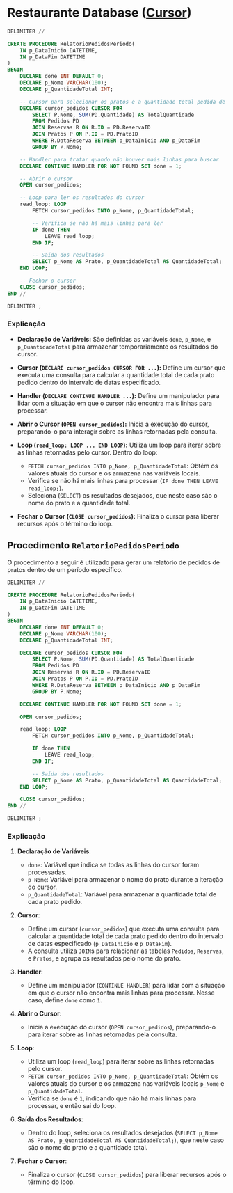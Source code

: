 # Restaurante Database ([Cursor](https://github.com/pinhers/SQL-Restaurante/blob/main/SQL/create-Cursor.sql))

```sql
DELIMITER //

CREATE PROCEDURE RelatorioPedidosPeriodo(
    IN p_DataInicio DATETIME,
    IN p_DataFim DATETIME
)
BEGIN
    DECLARE done INT DEFAULT 0;
    DECLARE p_Nome VARCHAR(100);
    DECLARE p_QuantidadeTotal INT;

    -- Cursor para selecionar os pratos e a quantidade total pedida de cada um
    DECLARE cursor_pedidos CURSOR FOR
        SELECT P.Nome, SUM(PD.Quantidade) AS TotalQuantidade
        FROM Pedidos PD
        JOIN Reservas R ON R.ID = PD.ReservaID
        JOIN Pratos P ON P.ID = PD.PratoID
        WHERE R.DataReserva BETWEEN p_DataInicio AND p_DataFim
        GROUP BY P.Nome;

    -- Handler para tratar quando não houver mais linhas para buscar
    DECLARE CONTINUE HANDLER FOR NOT FOUND SET done = 1;

    -- Abrir o cursor
    OPEN cursor_pedidos;

    -- Loop para ler os resultados do cursor
    read_loop: LOOP
        FETCH cursor_pedidos INTO p_Nome, p_QuantidadeTotal;

        -- Verifica se não há mais linhas para ler
        IF done THEN
            LEAVE read_loop;
        END IF;

        -- Saída dos resultados
        SELECT p_Nome AS Prato, p_QuantidadeTotal AS QuantidadeTotal;
    END LOOP;

    -- Fechar o cursor
    CLOSE cursor_pedidos;
END //

DELIMITER ;
```

### Explicação

- **Declaração de Variáveis:** São definidas as variáveis `done`, `p_Nome`, e `p_QuantidadeTotal` para armazenar temporariamente os resultados do cursor.
  
- **Cursor (`DECLARE cursor_pedidos CURSOR FOR ...`):** Define um cursor que executa uma consulta para calcular a quantidade total de cada prato pedido dentro do intervalo de datas especificado.

- **Handler (`DECLARE CONTINUE HANDLER ...`):** Define um manipulador para lidar com a situação em que o cursor não encontra mais linhas para processar.

- **Abrir o Cursor (`OPEN cursor_pedidos`):** Inicia a execução do cursor, preparando-o para interagir sobre as linhas retornadas pela consulta.

- **Loop (`read_loop: LOOP ... END LOOP`):** Utiliza um loop para iterar sobre as linhas retornadas pelo cursor. Dentro do loop:
  - `FETCH cursor_pedidos INTO p_Nome, p_QuantidadeTotal`: Obtém os valores atuais do cursor e os armazena nas variáveis locais.
  - Verifica se não há mais linhas para processar (`IF done THEN LEAVE read_loop;`).
  - Seleciona (`SELECT`) os resultados desejados, que neste caso são o nome do prato e a quantidade total.

- **Fechar o Cursor (`CLOSE cursor_pedidos`):** Finaliza o cursor para liberar recursos após o término do loop.


## Procedimento `RelatorioPedidosPeriodo`

O procedimento a seguir é utilizado para gerar um relatório de pedidos de pratos dentro de um período específico.

```sql
DELIMITER //

CREATE PROCEDURE RelatorioPedidosPeriodo(
    IN p_DataInicio DATETIME,
    IN p_DataFim DATETIME
)
BEGIN
    DECLARE done INT DEFAULT 0;
    DECLARE p_Nome VARCHAR(100);
    DECLARE p_QuantidadeTotal INT;

    DECLARE cursor_pedidos CURSOR FOR
        SELECT P.Nome, SUM(PD.Quantidade) AS TotalQuantidade
        FROM Pedidos PD
        JOIN Reservas R ON R.ID = PD.ReservaID
        JOIN Pratos P ON P.ID = PD.PratoID
        WHERE R.DataReserva BETWEEN p_DataInicio AND p_DataFim
        GROUP BY P.Nome;

    DECLARE CONTINUE HANDLER FOR NOT FOUND SET done = 1;

    OPEN cursor_pedidos;

    read_loop: LOOP
        FETCH cursor_pedidos INTO p_Nome, p_QuantidadeTotal;

        IF done THEN
            LEAVE read_loop;
        END IF;

        -- Saída dos resultados
        SELECT p_Nome AS Prato, p_QuantidadeTotal AS QuantidadeTotal;
    END LOOP;

    CLOSE cursor_pedidos;
END //

DELIMITER ;
```

### Explicação

1. **Declaração de Variáveis**:
   - `done`: Variável que indica se todas as linhas do cursor foram processadas.
   - `p_Nome`: Variável para armazenar o nome do prato durante a iteração do cursor.
   - `p_QuantidadeTotal`: Variável para armazenar a quantidade total de cada prato pedido.

2. **Cursor**:
   - Define um cursor (`cursor_pedidos`) que executa uma consulta para calcular a quantidade total de cada prato pedido dentro do intervalo de datas especificado (`p_DataInicio` e `p_DataFim`).
   - A consulta utiliza `JOIN`s para relacionar as tabelas `Pedidos`, `Reservas`, e `Pratos`, e agrupa os resultados pelo nome do prato.

3. **Handler**:
   - Define um manipulador (`CONTINUE HANDLER`) para lidar com a situação em que o cursor não encontra mais linhas para processar. Nesse caso, define `done` como `1`.

4. **Abrir o Cursor**:
   - Inicia a execução do cursor (`OPEN cursor_pedidos`), preparando-o para iterar sobre as linhas retornadas pela consulta.

5. **Loop**:
   - Utiliza um loop (`read_loop`) para iterar sobre as linhas retornadas pelo cursor.
   - `FETCH cursor_pedidos INTO p_Nome, p_QuantidadeTotal`: Obtém os valores atuais do cursor e os armazena nas variáveis locais `p_Nome` e `p_QuantidadeTotal`.
   - Verifica se `done` é `1`, indicando que não há mais linhas para processar, e então sai do loop.

6. **Saída dos Resultados**:
   - Dentro do loop, seleciona os resultados desejados (`SELECT p_Nome AS Prato, p_QuantidadeTotal AS QuantidadeTotal;`), que neste caso são o nome do prato e a quantidade total.

7. **Fechar o Cursor**:
   - Finaliza o cursor (`CLOSE cursor_pedidos`) para liberar recursos após o término do loop.
